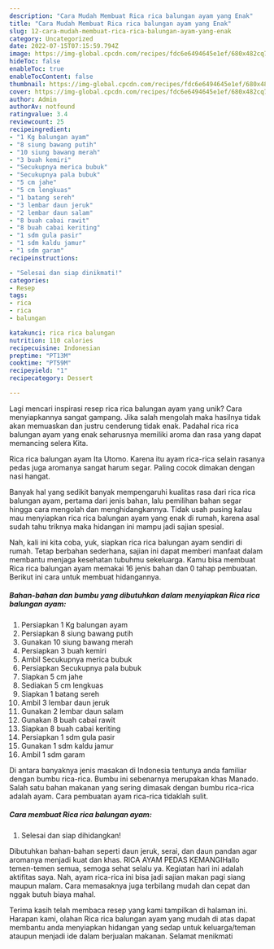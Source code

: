 ```yaml
---
description: "Cara Mudah Membuat Rica rica balungan ayam yang Enak"
title: "Cara Mudah Membuat Rica rica balungan ayam yang Enak"
slug: 12-cara-mudah-membuat-rica-rica-balungan-ayam-yang-enak
category: Uncategorized
date: 2022-07-15T07:15:59.794Z
image: https://img-global.cpcdn.com/recipes/fdc6e6494645e1ef/680x482cq70/rica-rica-balungan-ayam-foto-resep-utama.jpg
hideToc: false
enableToc: true
enableTocContent: false
thumbnail: https://img-global.cpcdn.com/recipes/fdc6e6494645e1ef/680x482cq70/rica-rica-balungan-ayam-foto-resep-utama.jpg
cover: https://img-global.cpcdn.com/recipes/fdc6e6494645e1ef/680x482cq70/rica-rica-balungan-ayam-foto-resep-utama.jpg
author: Admin
authorAv: notfound
ratingvalue: 3.4
reviewcount: 25
recipeingredient:
- "1 Kg balungan ayam"
- "8 siung bawang putih"
- "10 siung bawang merah"
- "3 buah kemiri"
- "Secukupnya merica bubuk"
- "Secukupnya pala bubuk"
- "5 cm jahe"
- "5 cm lengkuas"
- "1 batang sereh"
- "3 lembar daun jeruk"
- "2 lembar daun salam"
- "8 buah cabai rawit"
- "8 buah cabai keriting"
- "1 sdm gula pasir"
- "1 sdm kaldu jamur"
- "1 sdm garam"
recipeinstructions:

- "Selesai dan siap dinikmati!"
categories:
- Resep
tags:
- rica
- rica
- balungan

katakunci: rica rica balungan 
nutrition: 110 calories
recipecuisine: Indonesian
preptime: "PT13M"
cooktime: "PT59M"
recipeyield: "1"
recipecategory: Dessert

---
```





Lagi mencari inspirasi resep rica rica balungan ayam yang unik? Cara menyiapkannya sangat gampang. Jika salah mengolah maka hasilnya tidak akan memuaskan dan justru cenderung tidak enak. Padahal rica rica balungan ayam yang enak seharusnya memiliki aroma dan rasa yang dapat memancing selera Kita.





Rica rica balungan ayam Ita Utomo. Karena itu ayam rica-rica selain rasanya pedas juga aromanya sangat harum segar. Paling cocok dimakan dengan nasi hangat.

Banyak hal yang sedikit banyak mempengaruhi kualitas rasa dari rica rica balungan ayam, pertama dari jenis bahan, lalu pemilihan bahan segar hingga cara mengolah dan menghidangkannya. Tidak usah pusing kalau mau menyiapkan rica rica balungan ayam yang enak di rumah, karena asal sudah tahu triknya maka hidangan ini mampu jadi sajian spesial.






Nah, kali ini kita coba, yuk, siapkan rica rica balungan ayam sendiri di rumah. Tetap berbahan sederhana, sajian ini dapat memberi manfaat dalam membantu menjaga kesehatan tubuhmu sekeluarga. Kamu bisa membuat Rica rica balungan ayam memakai 16 jenis bahan dan 0 tahap pembuatan. Berikut ini cara untuk membuat hidangannya.

<!--inarticleads1-->

##### Bahan-bahan dan bumbu yang dibutuhkan dalam menyiapkan Rica rica balungan ayam:

1. Persiapkan 1 Kg balungan ayam
1. Persiapkan 8 siung bawang putih
1. Gunakan 10 siung bawang merah
1. Persiapkan 3 buah kemiri
1. Ambil Secukupnya merica bubuk
1. Persiapkan Secukupnya pala bubuk
1. Siapkan 5 cm jahe
1. Sediakan 5 cm lengkuas
1. Siapkan 1 batang sereh
1. Ambil 3 lembar daun jeruk
1. Gunakan 2 lembar daun salam
1. Gunakan 8 buah cabai rawit
1. Siapkan 8 buah cabai keriting
1. Persiapkan 1 sdm gula pasir
1. Gunakan 1 sdm kaldu jamur
1. Ambil 1 sdm garam


Di antara banyaknya jenis masakan di Indonesia tentunya anda familiar dengan bumbu rica-rica. Bumbu ini sebenarnya merupakan khas Manado. Salah satu bahan makanan yang sering dimasak dengan bumbu rica-rica adalah ayam. Cara pembuatan ayam rica-rica tidaklah sulit. 

<!--inarticleads2-->

##### Cara membuat Rica rica balungan ayam:


1. Selesai dan siap dihidangkan!

Dibutuhkan bahan-bahan seperti daun jeruk, serai, dan daun pandan agar aromanya menjadi kuat dan khas. RICA AYAM PEDAS KEMANGIHallo temen-temen semua, semoga sehat selalu ya. Kegiatan hari ini adalah aktifitas saya. Nah, ayam rica-rica ini bisa jadi sajian makan pagi siang maupun malam. Cara memasaknya juga terbilang mudah dan cepat dan nggak butuh biaya mahal. 

Terima kasih telah membaca resep yang kami tampilkan di halaman ini. Harapan kami, olahan Rica rica balungan ayam yang mudah di atas dapat membantu anda menyiapkan hidangan yang sedap untuk keluarga/teman ataupun menjadi ide dalam berjualan makanan. Selamat menikmati
